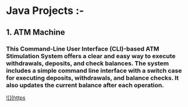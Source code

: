 # Java Projects :- 

## 1. ATM Machine
### This Command-Line User Interface (CLI)-based ATM Stimulation System offers a clear and easy way to execute withdrawals, deposits, and check balances. The system includes a simple command line interface with a switch case for executing deposits, withdrawals, and balance checks. It also updates the current balance after each operation.

[![](https](https://github.com/v-Star55/Java_Projects/blob/main/atm%20Demo.png)

